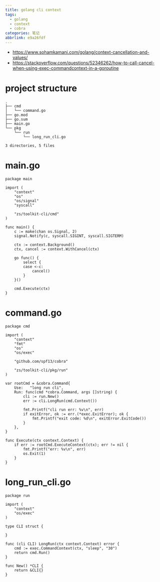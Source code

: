 ```yaml
---
title: golang cli context
tags:
  - golang
  - context
  - cobra
categories: 笔记
abbrlink: e9a26fdf
---
```


* https://www.sohamkamani.com/golang/context-cancellation-and-values/
* https://stackoverflow.com/questions/52346262/how-to-call-cancel-when-using-exec-commandcontext-in-a-goroutine

# project structure

```
.
├── cmd
│   └── command.go
├── go.mod
├── go.sum
├── main.go
└── pkg
    └── run
        └── long_run_cli.go

3 directories, 5 files
```

# main.go

```golang
package main

import (
	"context"
	"os"
	"os/signal"
	"syscall"

	"zs/toolkit-cli/cmd"
)

func main() {
	c := make(chan os.Signal, 2)
	signal.Notify(c, syscall.SIGINT, syscall.SIGTERM)

	ctx := context.Background()
	ctx, cancel := context.WithCancel(ctx)

	go func() {
		select {
		case <-c:
			cancel()
		}
	}()

	cmd.Execute(ctx)
}
```

# command.go

```golang
package cmd

import (
	"context"
	"fmt"
	"os"
	"os/exec"

	"github.com/spf13/cobra"

	"zs/toolkit-cli/pkg/run"
)

var rootCmd = &cobra.Command{
	Use:   "long run cli",
	Run: func(cmd *cobra.Command, args []string) {
		cli := run.New()
		err := cli.LongRun(cmd.Context())

		fmt.Printf("cli run err: %v\n", err)
		if exitError, ok := err.(*exec.ExitError); ok {
			fmt.Printf("exit code: %d\n", exitError.ExitCode())
		}
	},
}

func Execute(ctx context.Context) {
	if err := rootCmd.ExecuteContext(ctx); err != nil {
		fmt.Printf("err: %v\n", err)
		os.Exit(1)
	}
}
```

# long_run_cli.go

```golang
package run

import (
	"context"
	"os/exec"
)

type CLI struct {

}

func (cli CLI) LongRun(ctx context.Context) error {
	cmd := exec.CommandContext(ctx, "sleep", "30")
	return cmd.Run()
}

func New() *CLI {
	return &CLI{}
}
```
